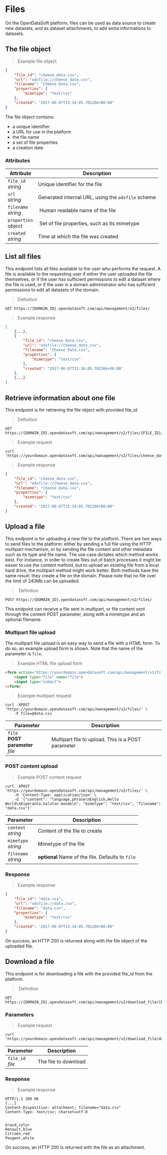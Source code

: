 # Files

On the OpenDataSoft platform, files can be used as data source to create new datasets, and as dataset attachments, to add extra informations to datasets.

## The file object

> Example file object

```json
{
    "file_id": "cheese_data.csv",
    "url": "odsfile://cheese_data.csv",
    "filename": "Cheese Data.csv",
    "properties": {
        "mimetype": "text/csv"
    },
    "created": "2017-06-07T15:16:05.701266+00:00"
}
```

The file object contains:

* a unique identifier
* a URL for use in the platform
* the file name
* a set of file properties
* a creation date

### Attributes

Attribute | Description
--------- | -----------
`file_id` <br> *string* | Unique identifier for the file
`url` <br> *string* | Generated internal URL, using the `odsfile` scheme
`filename` <br> *string* | Human readable name of the file
`properties` <br> *object* | Set of file properties, such as its mimetype
`created` <br> *string* | Time at which the file was created

## List all files

This endpoint lists all files available to the user who performs the request. A file is available to the requesting user if either the user uploaded the file themselves, or if the user has sufficient permissions to edit a dataset where the file is used, or if the user is a domain administrator who has sufficient permissions to edit all datasets of the domain.

> Definition

```HTTP
GET https://{DOMAIN_ID}.opendatasoft.com/api/management/v2/files/
```

> Example response

```json
[
    {...},
    {
        "file_id": "cheese_data.csv",
        "url": "odsfile://cheese_data.csv",
        "filename": "Cheese Data.csv",
        "properties": {
            "mimetype": "text/csv"
        },
        "created": "2017-06-07T15:16:05.701266+00:00"
    },
    {...}
]
```

## Retrieve information about one file

This endpoint is for retrieving the file object with provided file_id.

> Definition

```HTTP
GET https://{DOMAIN_ID}.opendatasoft.com/api/management/v2/files/{FILE_ID}/
```

> Example request

```shell
curl 'https://yourdomain.opendatasoft.com/api/management/v2/files/cheese_data.csv'
```

> Example response

```json
{
    "file_id": "cheese_data.csv",
    "url": "odsfile://cheese_data.csv",
    "filename": "Cheese Data.csv",
    "properties": {
        "mimetype": "text/csv"
    },
    "created": "2017-06-07T15:16:05.701266+00:00"
}
```


## Upload a file

This endpoint is for uploading a new file to the platform.
There are two ways to send files to the platform: either by sending a full file using the HTTP multipart mechanism, or by sending the file content and other metadata such as its type and file name. The use case dictates which method works best. For instance, in order to create files out of batch processes it might be easier to use the content method, but to upload an existing file from a local hard drive, the multipart method might work better. Both methods have the same result: they create a file on the domain. Please note that no file over the limit of 240Mb can be uploaded.

> Definition

```HTTP
POST https://{DOMAIN_ID}.opendatasoft.com/api/management/v2/files/
```

This endpoint can receive a file sent in multipart, or file content sent through the content POST parameter, along with a mimetype and an optional filename.

### Multipart file upload

The multipart file upload is an easy way to send a file with a HTML form. To do so, an example upload form is shown. Note that the name of the parameter is `file`.

> Example HTML file upload form

```html
<form action="https://yourdomain.opendatasoft.com/api/management/v2/files/" method="post" enctype="multipart/form-data">
    <input type="file" name="file">
    <input type="submit">
</form>
```

> Example multipart request

```shell
curl -XPOST 'https://yourdomain.opendatasoft.com/api/management/v2/files/' \
    -F file=@data.csv
```

Parameter | Description
--------- | -----------
`file` <br> **POST parameter** <br> *file* | Multipart file to upload. This is a POST parameter

### POST content upload

> Example POST content request

```shell
curl -XPOST 'https://yourdomain.opendatasoft.com/api/management/v2/files/' \
    -H 'Content-Type: application/json' \
    -d '{"content": "language,phrase\nEnglish,Hello World\nEsperanto,Saluton mondo\n", "mimetype": "text/csv", "filename": "data.csv"}'
```

Parameter | Description
--------- | -----------
`content` <br> *string* | Content of the file to create
`mimetype` <br> *string* | Mimetype of the file
`filename` <br> *string* | **optional** Name of the file. Defaults to `file`


### Response
> Example response

```json
{
    "file_id": "data.csv",
    "url": "odsfile://data.csv",
    "filename": "data.csv",
    "properties": {
        "mimetype": "text/csv"
    },
    "created": "2017-06-07T15:16:05.701266+00:00"
}
```

On success, an HTTP 200 is returned along with the file object of the uploaded file.


## Download a file

This endpoint is for downloading a file with the provided file_id from the platform.

> Definition

```HTTP
GET https://{DOMAIN_ID}.opendatasoft.com/api/management/v2/download_file/{FILE_ID}
```

### Parameters

> Example request

```shell
curl 'https://yourdomain.opendatasoft.com/api/management/v2/download_file/data.csv'
```


Parameter | Description
--------- | -----------
`file_id` <br> *file* | The file to download

### Response
> Example response

```http
HTTP/1.1 200 OK
[...]
Content-Disposition: attachment; filename="data.csv"
Content-Type: text/csv; charset=utf-8


brand,color
Renault,blue
Citroën,red
Peugeot,white
```

On success, an HTTP 200 is returned with the file as an attachment.
